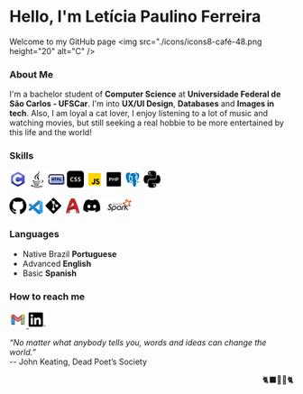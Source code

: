 <!-- Apresentação da página -->
# Hello, I'm Letícia Paulino Ferreira
Welcome to my GitHub page <img src="./icons/icons8-café-48.png height="20" alt="C" /> 

<!-- Sobre mim / curiosidades -->
### About Me
I'm a bachelor student of **Computer Science** at **Universidade Federal de São Carlos - UFSCar**. I'm into **UX/UI Design**, **Databases** and **Images in tech**.
Also, I am loyal a cat lover, I enjoy listening to a lot of music and watching movies, but still seeking a real hobbie to be more entertained by this life and the world!

   
<!--- Linguagens de programaçãp e modelagem & Ferramentas --->
### Skills
<!--- Linguagens de programação --->
<p>
   <img src="./icons/linguagens/icons8-c.svg" height="30" alt="C" />
   <img src="./icons/linguagens/java.svg" height="30" alt="Java" />
   <img src="./icons/linguagens/icons8-html-48.png" height="30" alt="HTML" />
   <img src="./icons/linguagens/icons8-css-26.png" height="30" alt="CSS" />
   <img src="./icons/linguagens/icons8-javascript-48.png" height="30" alt="JavaScript" />
   <img src="./icons/linguagens/icons8-php-50.png" height="30" alt="PHP" />
   <img src="./icons/linguagens/icons8-postgreesql-48.png" height="30" alt="SQL" />
   <img src="./icons/linguagens/python.svg" height="30" alt="Python" />
</p>

<!---Ferramentas --->
<p>
   <img src="./icons/ferramentas/github.svg" height="30" alt="GitHub" />
   <img src="./icons/ferramentas/Visual_Studio_Code_1.35_icon.svg.png" height="25" alt="VScode" />
   <img src="./icons/ferramentas/icons8-git.svg" height="30" alt="Git" />
   <img src="./icons/ferramentas/icons8-autocad.svg" height="30" alt="AutoCAD" />
   <img src="./icons/ferramentas/discord.svg" height="30" alt="Discord" />
   <img src="./icons/ferramentas/apache_spark_logo_icon_170561.svg" height="30" alt="Spark" />
</p>

### Languages
- Native Brazil **Portuguese**
- Advanced **English**
- Basic **Spanish**

<!--- Formas de contato --->
### How to reach me 
<p>
   <a href="mailto:leticiapaulinoferreira@gmail.com">
      <img src="./icons/contato/icons8-gmail-100.png" height="30" alt="Gmail"/>
   </a>
   <a href="https://www.linkedin.com/in/let%C3%ADcia-paulino-ferreira-94a126276/">
      <img src="./icons/contato/linkedin.svg" height="30" alt="Linkedin"/>
   </a>
</p>


*“No matter what anybody tells you, words and ideas can change the world.”*
<br>
-- John Keating, Dead Poet’s Society
<p align='right'>🐈‍⬛🐥🐚🐈</p>



<!-- Parte que ja veio pronta / feita pelo próprio GitHub -->
   
   <!--- Original
   - 👋 Hi, I’m @Leticia-4lm31d4
   - 👀 I’m interested in ...
   - 🌱 I’m currently learning ...
   - 💞️ I’m looking to collaborate on ...
   - 📫 How to reach me ...
   --->
   
   <!---
   Leticia-4lm31d4/Leticia-4lm31d4 is a ✨ special ✨ repository because its `README.md` (this file) appears on your GitHub profile.
   You can click the Preview link to take a look at your changes.
   --->
